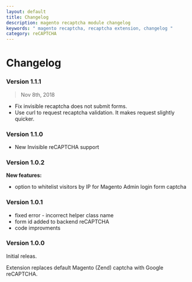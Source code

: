 ```yaml
---
layout: default
title: Changelog
description: magento recaptcha module changelog
keywords: " magento recaptcha, recaptcha extension, changelog "
category: reCAPTCHA
---
```


# Changelog

### Version 1.1.1

> Nov 8th, 2018

 -  Fix invisible recaptcha does not submit forms.
 -  Use curl to request recaptcha validation. It makes request slightly quicker.

### Version 1.1.0

 -  New Invisible reCAPTCHA support

### Version 1.0.2

**New features:**

 *  option to whitelist visitors by IP for Magento Admin login form captcha

### Version 1.0.1

 *  fixed error - incorrect helper class name
 *  form id added to backend reCAPTCHA
 *  code improvments

### Version 1.0.0

Initial releas.

Extension replaces default Magento (Zend) captcha with Google reCAPTCHA.
